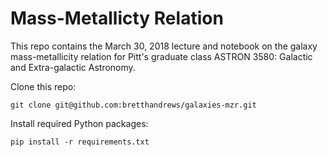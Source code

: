 # Mass-Metallicty Relation

This repo contains the March 30, 2018 lecture and notebook on the galaxy mass-metallicity relation for Pitt's graduate class ASTRON 3580: Galactic and Extra-galactic Astronomy.


Clone this repo:
```
git clone git@github.com:bretthandrews/galaxies-mzr.git
```

Install required Python packages:
```
pip install -r requirements.txt
```
